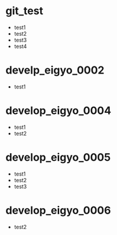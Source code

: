 # git_test

- test1
- test2
- test3
- test4

# develp_eigyo_0002

- test1

# develop_eigyo_0004

- test1
- test2

# develop_eigyo_0005

- test1
- test2
- test3

# develop_eigyo_0006

- test2